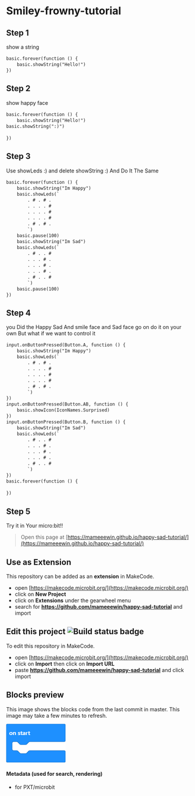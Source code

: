 # Smiley-frowny-tutorial

## Step 1
show a string
```blocks
basic.forever(function () {
	basic.showString("Hello!")
})

```
## Step 2
show happy face
```blocks
basic.forever(function () {
	basic.showString("Hello!")
basic.showString(":)")

})

```
## Step 3
Use showLeds :) and delete showString :) And Do It The Same
```blocks
basic.forever(function () {
    basic.showString("Im Happy")
    basic.showLeds(`
        . # . # .
        . . . . #
        . . . . #
        . . . . #
        . # . # .
        `)
    basic.pause(100)
    basic.showString("Im Sad")
    basic.showLeds(`
        . # . . #
        . . . # .
        . . . # .
        . . . # .
        . # . . #
        `)
    basic.pause(100)
})

```
## Step 4
you Did the Happy Sad And smile face and Sad face go on do it on your own
But what if we want to control it
```block
input.onButtonPressed(Button.A, function () {
    basic.showString("Im Happy")
    basic.showLeds(`
        . # . # .
        . . . . #
        . . . . #
        . . . . #
        . # . # .
        `)
})
input.onButtonPressed(Button.AB, function () {
    basic.showIcon(IconNames.Surprised)
})
input.onButtonPressed(Button.B, function () {
    basic.showString("Im Sad")
    basic.showLeds(`
        . # . . #
        . . . # .
        . . . # .
        . . . # .
        . # . . #
        `)
})
basic.forever(function () {
	
})

```
## Step 5
Try it in Your micro:bit!!
  




> Open this page at [https://mameeewin.github.io/happy-sad-tutorial/](https://mameeewin.github.io/happy-sad-tutorial/)

## Use as Extension

This repository can be added as an **extension** in MakeCode.

* open [https://makecode.microbit.org/](https://makecode.microbit.org/)
* click on **New Project**
* click on **Extensions** under the gearwheel menu
* search for **https://github.com/mameeewin/happy-sad-tutorial** and import

## Edit this project ![Build status badge](https://github.com/mameeewin/happy-sad-tutorial/workflows/MakeCode/badge.svg)

To edit this repository in MakeCode.

* open [https://makecode.microbit.org/](https://makecode.microbit.org/)
* click on **Import** then click on **Import URL**
* paste **https://github.com/mameeewin/happy-sad-tutorial** and click import

## Blocks preview

This image shows the blocks code from the last commit in master.
This image may take a few minutes to refresh.

![A rendered view of the blocks](https://github.com/mameeewin/happy-sad-tutorial/raw/master/.github/makecode/blocks.png)

#### Metadata (used for search, rendering)

* for PXT/microbit
<script src="https://makecode.com/gh-pages-embed.js"></script><script>makeCodeRender("{{ site.makecode.home_url }}", "{{ site.github.owner_name }}/{{ site.github.repository_name }}");</script>
